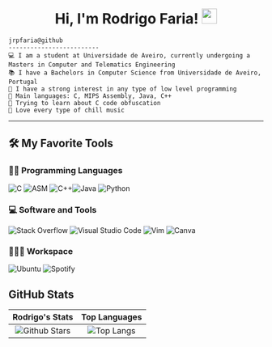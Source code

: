 <h1 align="center">
Hi, I'm Rodrigo Faria!
  <img src="https://media.giphy.com/media/hvRJCLFzcasrR4ia7z/giphy.gif" width="30"></h1>


```
jrpfaria@github
-------------------------
💻 I am a student at Universidade de Aveiro, currently undergoing a Masters in Computer and Telematics Engineering
📚 I have a Bachelors in Computer Science from Universidade de Aveiro, Portugal
📝 I have a strong interest in any type of low level programming
🌟 Main languages: C, MIPS Assembly, Java, C++
🚩 Trying to learn about C code obfuscation
🎵 Love every type of chill music
```
<hr>


## 🛠️ My Favorite Tools

### 👨‍💻 Programming Languages
![C](https://img.shields.io/badge/c-%2300599C.svg?style=for-the-badge&logo=c&logoColor=white)
![ASM](https://img.shields.io/badge/MIPS%20Assembly-%23000000.svg?style=for-the-badge&logo=mips&logoColor=white)
![C++](https://img.shields.io/badge/c++-%2300599C.svg?style=for-the-badge&logo=c%2B%2B&logoColor=white)![Java](https://img.shields.io/badge/java-%23ED8B00.svg?style=for-the-badge&logo=openjdk&logoColor=white)
![Python](https://img.shields.io/badge/python-3670A0?style=for-the-badge&logo=python&logoColor=ffdd54)

### 💻 Software and Tools

![Stack Overflow](https://img.shields.io/badge/-Stackoverflow-FE7A16?style=for-the-badge&logo=stack-overflow&logoColor=white)
![Visual Studio Code](https://img.shields.io/badge/Visual%20Studio%20Code-0078d7.svg?style=for-the-badge&logo=visual-studio-code&logoColor=white)
![Vim](https://img.shields.io/badge/VIM-%2311AB00.svg?style=for-the-badge&logo=vim&logoColor=white)
![Canva](https://img.shields.io/badge/Canva-%2300C4CC.svg?style=for-the-badge&logo=Canva&logoColor=white)

### 👨🏽‍💻 Workspace
![Ubuntu](https://img.shields.io/badge/Ubuntu-E95420?style=for-the-badge&logo=ubuntu&logoColor=white)
![Spotify](https://img.shields.io/badge/Spotify-1ED760?style=for-the-badge&logo=spotify&logoColor=white)

## GitHub Stats
|                                                                                                      Rodrigo's Stats                                                                                                       |                                                           Top Languages                                                           |      
|:-------------------------------------------------------------------------------------------------------------------------------------------------------------------------------------------------------------------------:|:---------------------------------------------------------------------------------------------------------------------------------:|
| ![Github Stars](https://github-readme-stats.vercel.app/api?username=jrpfaria&show_icons=true&locale=en&count_private=true&hide_rank=true&custom_title=My%20GitHub%20Stats&disable_animations=true&theme=algolia) | ![Top Langs](https://github-readme-stats.vercel.app/api/top-langs/?username=jrpfaria&langs_count=8&theme=algolia&layout=compact) |




